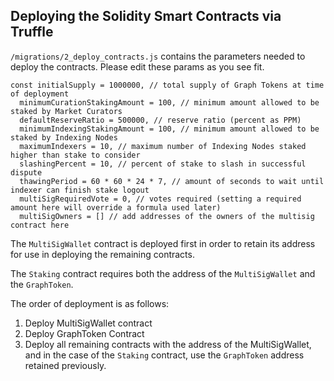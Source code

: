 ## Deploying the Solidity Smart Contracts via Truffle

`/migrations/2_deploy_contracts.js` contains the parameters needed to deploy the contracts. Please edit these params as you see fit.
```
const initialSupply = 1000000, // total supply of Graph Tokens at time of deployment
  minimumCurationStakingAmount = 100, // minimum amount allowed to be staked by Market Curators
  defaultReserveRatio = 500000, // reserve ratio (percent as PPM)
  minimumIndexingStakingAmount = 100, // minimum amount allowed to be staked by Indexing Nodes
  maximumIndexers = 10, // maximum number of Indexing Nodes staked higher than stake to consider
  slashingPercent = 10, // percent of stake to slash in successful dispute
  thawingPeriod = 60 * 60 * 24 * 7, // amount of seconds to wait until indexer can finish stake logout
  multiSigRequiredVote = 0, // votes required (setting a required amount here will override a formula used later)
  multiSigOwners = [] // add addresses of the owners of the multisig contract here
```

The `MultiSigWallet` contract is deployed first in order to retain its address for use in deploying the remaining contracts. 

The `Staking` contract requires both the address of the `MultiSigWallet` and the `GraphToken`.

The order of deployment is as follows:

1. Deploy MultiSigWallet contract
2. Deploy GraphToken Contract
3. Deploy all remaining contracts with the address of the MultiSigWallet, and in the case of the `Staking` contract, use the `GraphToken` address retained previously.
